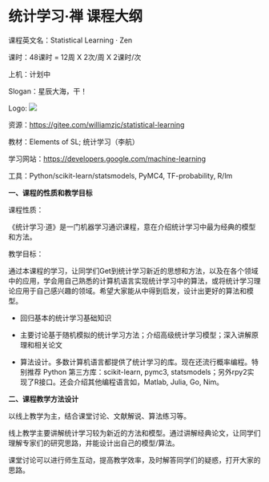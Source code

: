 # 统计学习·禅 课程大纲

课程英文名：Statistical Learning · Zen

课时：48课时 = 12周 X 2次/周 X 2课时/次

上机：计划中

Slogan：星辰大海，干！

Logo: ![](https://blog.gembaacademy.com/wp-content/uploads/2011/02/iStock-1175009759.jpg)

<!-- 吉祥物: ![](https://img0.baidu.com/it/u=4036584378,2038952344&fm=253&fmt=auto&app=138&f=JPG?w=640&h=425) -->

资源：https://gitee.com/williamzjc/statistical-learning

教材：Elements of SL; 统计学习（李航）

学习网站：https://developers.google.com/machine-learning

工具：Python/scikit-learn/statsmodels, PyMC4, TF-probability, R/lm

**一、课程的性质和教学目标**

课程性质：

《统计学习·道》是一门机器学习通识课程，意在介绍统计学习中最为经典的模型和方法。

教学目标：

通过本课程的学习，让同学们Get到统计学习新近的思想和方法，以及在各个领域中的应用，学会用自己熟悉的计算机语言实现统计学习中的算法，或将统计学习理论应用于自己感兴趣的领域。希望大家能从中得到启发，设计出更好的算法和模型。

- 回归基本的统计学习基础知识

- 主要讨论基于随机模拟的统计学习方法；介绍高级统计学习模型；深入讲解原理和相关论文

- 算法设计。多数计算机语言都提供了统计学习的库。现在还流行概率编程。特别推荐 Python 第三方库：scikit-learn, pymc3, statsmodels；另外rpy2实现了R接口。还会介绍其他编程语言如，Matlab, Julia, Go, Nim。

 

**二、课程教学方法设计**

以线上教学为主，结合课堂讨论、文献解说、算法练习等。

线上教学主要讲解统计学习较为新近的方法和模型。通过讲解经典论文，让同学们理解专家们的研究思路，并能设计出自己的模型/算法。

课堂讨论可以进行师生互动，提高教学效率，及时解答同学们的疑惑，打开大家的思路。

